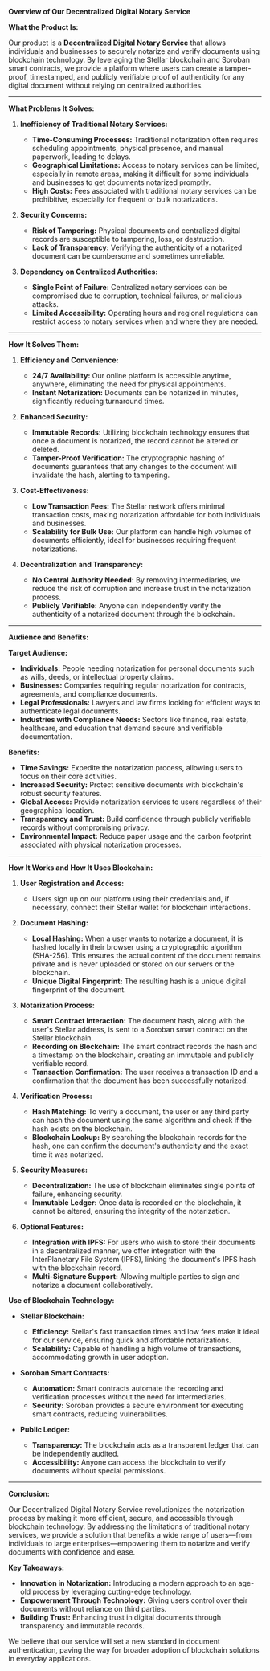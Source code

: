 **Overview of Our Decentralized Digital Notary Service**

**What the Product Is:**

Our product is a **Decentralized Digital Notary Service** that allows individuals and businesses to securely notarize and verify documents using blockchain technology. By leveraging the Stellar blockchain and Soroban smart contracts, we provide a platform where users can create a tamper-proof, timestamped, and publicly verifiable proof of authenticity for any digital document without relying on centralized authorities.

---

**What Problems It Solves:**

1. **Inefficiency of Traditional Notary Services:**
   - **Time-Consuming Processes:** Traditional notarization often requires scheduling appointments, physical presence, and manual paperwork, leading to delays.
   - **Geographical Limitations:** Access to notary services can be limited, especially in remote areas, making it difficult for some individuals and businesses to get documents notarized promptly.
   - **High Costs:** Fees associated with traditional notary services can be prohibitive, especially for frequent or bulk notarizations.

2. **Security Concerns:**
   - **Risk of Tampering:** Physical documents and centralized digital records are susceptible to tampering, loss, or destruction.
   - **Lack of Transparency:** Verifying the authenticity of a notarized document can be cumbersome and sometimes unreliable.

3. **Dependency on Centralized Authorities:**
   - **Single Point of Failure:** Centralized notary services can be compromised due to corruption, technical failures, or malicious attacks.
   - **Limited Accessibility:** Operating hours and regional regulations can restrict access to notary services when and where they are needed.

---

**How It Solves Them:**

1. **Efficiency and Convenience:**
   - **24/7 Availability:** Our online platform is accessible anytime, anywhere, eliminating the need for physical appointments.
   - **Instant Notarization:** Documents can be notarized in minutes, significantly reducing turnaround times.

2. **Enhanced Security:**
   - **Immutable Records:** Utilizing blockchain technology ensures that once a document is notarized, the record cannot be altered or deleted.
   - **Tamper-Proof Verification:** The cryptographic hashing of documents guarantees that any changes to the document will invalidate the hash, alerting to tampering.

3. **Cost-Effectiveness:**
   - **Low Transaction Fees:** The Stellar network offers minimal transaction costs, making notarization affordable for both individuals and businesses.
   - **Scalability for Bulk Use:** Our platform can handle high volumes of documents efficiently, ideal for businesses requiring frequent notarizations.

4. **Decentralization and Transparency:**
   - **No Central Authority Needed:** By removing intermediaries, we reduce the risk of corruption and increase trust in the notarization process.
   - **Publicly Verifiable:** Anyone can independently verify the authenticity of a notarized document through the blockchain.

---

**Audience and Benefits:**

**Target Audience:**

- **Individuals:** People needing notarization for personal documents such as wills, deeds, or intellectual property claims.
- **Businesses:** Companies requiring regular notarization for contracts, agreements, and compliance documents.
- **Legal Professionals:** Lawyers and law firms looking for efficient ways to authenticate legal documents.
- **Industries with Compliance Needs:** Sectors like finance, real estate, healthcare, and education that demand secure and verifiable documentation.

**Benefits:**

- **Time Savings:** Expedite the notarization process, allowing users to focus on their core activities.
- **Increased Security:** Protect sensitive documents with blockchain's robust security features.
- **Global Access:** Provide notarization services to users regardless of their geographical location.
- **Transparency and Trust:** Build confidence through publicly verifiable records without compromising privacy.
- **Environmental Impact:** Reduce paper usage and the carbon footprint associated with physical notarization processes.

---

**How It Works and How It Uses Blockchain:**

1. **User Registration and Access:**
   - Users sign up on our platform using their credentials and, if necessary, connect their Stellar wallet for blockchain interactions.

2. **Document Hashing:**
   - **Local Hashing:** When a user wants to notarize a document, it is hashed locally in their browser using a cryptographic algorithm (SHA-256). This ensures the actual content of the document remains private and is never uploaded or stored on our servers or the blockchain.
   - **Unique Digital Fingerprint:** The resulting hash is a unique digital fingerprint of the document.

3. **Notarization Process:**
   - **Smart Contract Interaction:** The document hash, along with the user's Stellar address, is sent to a Soroban smart contract on the Stellar blockchain.
   - **Recording on Blockchain:** The smart contract records the hash and a timestamp on the blockchain, creating an immutable and publicly verifiable record.
   - **Transaction Confirmation:** The user receives a transaction ID and a confirmation that the document has been successfully notarized.

4. **Verification Process:**
   - **Hash Matching:** To verify a document, the user or any third party can hash the document using the same algorithm and check if the hash exists on the blockchain.
   - **Blockchain Lookup:** By searching the blockchain records for the hash, one can confirm the document's authenticity and the exact time it was notarized.

5. **Security Measures:**
   - **Decentralization:** The use of blockchain eliminates single points of failure, enhancing security.
   - **Immutable Ledger:** Once data is recorded on the blockchain, it cannot be altered, ensuring the integrity of the notarization.

6. **Optional Features:**
   - **Integration with IPFS:** For users who wish to store their documents in a decentralized manner, we offer integration with the InterPlanetary File System (IPFS), linking the document's IPFS hash with the blockchain record.
   - **Multi-Signature Support:** Allowing multiple parties to sign and notarize a document collaboratively.

**Use of Blockchain Technology:**

- **Stellar Blockchain:**
  - **Efficiency:** Stellar's fast transaction times and low fees make it ideal for our service, ensuring quick and affordable notarizations.
  - **Scalability:** Capable of handling a high volume of transactions, accommodating growth in user adoption.

- **Soroban Smart Contracts:**
  - **Automation:** Smart contracts automate the recording and verification processes without the need for intermediaries.
  - **Security:** Soroban provides a secure environment for executing smart contracts, reducing vulnerabilities.

- **Public Ledger:**
  - **Transparency:** The blockchain acts as a transparent ledger that can be independently audited.
  - **Accessibility:** Anyone can access the blockchain to verify documents without special permissions.

---

**Conclusion:**

Our Decentralized Digital Notary Service revolutionizes the notarization process by making it more efficient, secure, and accessible through blockchain technology. By addressing the limitations of traditional notary services, we provide a solution that benefits a wide range of users—from individuals to large enterprises—empowering them to notarize and verify documents with confidence and ease.

**Key Takeaways:**

- **Innovation in Notarization:** Introducing a modern approach to an age-old process by leveraging cutting-edge technology.
- **Empowerment Through Technology:** Giving users control over their documents without reliance on third parties.
- **Building Trust:** Enhancing trust in digital documents through transparency and immutable records.

We believe that our service will set a new standard in document authentication, paving the way for broader adoption of blockchain solutions in everyday applications.
